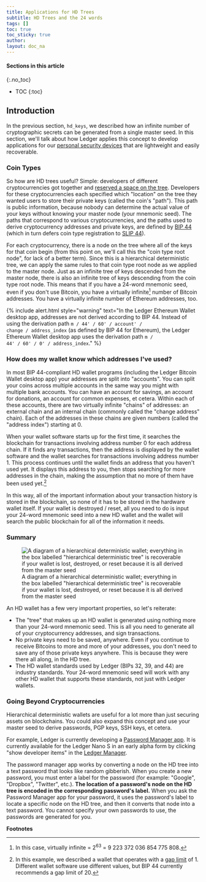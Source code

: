 ```yaml
---
title: Applications for HD Trees
subtitle: HD Trees and the 24 words
tags: []
toc: true
toc_sticky: true
author:
layout: doc_na
---
```


#### Sections in this article
{:.no_toc}
* TOC
{:toc}

## Introduction

In the previous section, `hd_keys`, we described how an infinite number of cryptographic secrets can be generated from a single master seed. In this section, we'll talk about how Ledger applies this concept to develop applications for our [personal security devices](../bg_personal_security_devices) that are lightweight and easily recoverable.

### Coin Types

So how are HD trees useful? Simple: developers of different cryptocurrencies got together and [reserved a space on the tree](https://github.com/bitcoin/bips/blob/master/bip-0044.mediawiki#registered-coin-types). Developers for these cryptocurrencies each specified which "location" on the tree they wanted users to store their private keys (called the coin's "path"). This path is public information, because nobody can determine the actual value of your keys without knowing your master node (your mnemonic seed). The paths that correspond to various cryptocurrencies, and the paths used to derive cryptocurrency addresses and private keys, are defined by [BIP 44](https://github.com/bitcoin/bips/blob/master/bip-0044.mediawiki) (which in turn defers coin type registration to [SLIP 44](https://github.com/satoshilabs/slips/blob/master/slip-0044.md)).

For each cryptocurrency, there is a node on the tree where all of the keys for that coin begin (from this point on, we'll call this the "coin type root node", for lack of a better term). Since this is a hierarchical deterministic tree, we can apply the same rules to that coin type root node as we applied to the master node. Just as an infinite tree of keys descended from the master node, there is also an infinite tree of keys descending from the coin type root node. This means that if you have a 24-word mnemonic seed, even if you don't use Bitcoin, you have a virtually infinite[^1] number of Bitcoin addresses. You have a virtually infinite number of Ethereum addresses, too.


<!--  -->
{% include alert.html style="warning" text="In the Ledger Ethereum Wallet desktop app, addresses are not derived according to BIP 44. Instead of using the derivation path <code>m / 44' / 60' / account' / change / address_index</code> (as defined by BIP 44 for Ethereum), the Ledger Ethereum Wallet desktop app uses the derivation path <code>m / 44' / 60' / 0' / address_index</code>." %}
<!--  -->


### How does my wallet know which addresses I've used?

In most BIP 44-compliant HD wallet programs (including the Ledger Bitcoin Wallet desktop app) your addresses are split into "accounts". You can split your coins across multiple accounts in the same way you might with multiple bank accounts. You can have an account for savings, an account for donations, an account for common expenses, et cetera. Within each of these accounts, there are two virtually infinite "chains" of addresses: an external chain and an internal chain (commonly called the "change address" chain). Each of the addresses in these chains are given numbers (called the "address index") starting at 0.

When your wallet software starts up for the first time, it searches the blockchain for transactions involving address number 0 for each address chain. If it finds any transactions, then the address is displayed by the wallet software and the wallet searches for transactions involving address number 1. This process continues until the wallet finds an address that you haven't used yet. It displays this address to you, then stops searching for more addresses in the chain, making the assumption that no more of them have been used yet.[^2]

In this way, all of the important information about your transaction history is stored in the blockchain, so none of it has to be stored in the hardware wallet itself. If your wallet is destroyed / reset, all you need to do is input your 24-word mnemonic seed into a new HD wallet and the wallet will search the public blockchain for all of the information it needs.

### Summary

<!-- ------------- Image ------------- -->
<!-- --------------------------------- -->
<figure>
<img src="../images/where_are_my_assets.png" class="align-center" alt="A diagram of a hierarchical deterministic wallet; everything in the box labelled &quot;hierarchical deterministic tree&quot; is recoverable if your wallet is lost, destroyed, or reset because it is all derived from the master seed" /><figcaption aria-hidden="true">A diagram of a hierarchical deterministic wallet; everything in the box labelled "hierarchical deterministic tree" is recoverable if your wallet is lost, destroyed, or reset because it is all derived from the master seed</figcaption>
</figure>

An HD wallet has a few very important properties, so let's reiterate:

-   The "tree" that makes up an HD wallet is generated using nothing more than your 24-word mnemonic seed. This is all you need to generate all of your cryptocurrency addresses, and sign transactions.
-   No private keys need to be saved, anywhere. Even if you continue to receive Bitcoins to more and more of your addresses, you don't need to save any of those private keys anywhere. This is because they were there all along, in the HD tree.
-   The HD wallet standards used by Ledger (BIPs 32, 39, and 44) are industry standards. Your 24-word mnemonic seed will work with any other HD wallet that supports these standards, not just with Ledger wallets.

### Going Beyond Cryptocurrencies

Hierarchical deterministic wallets are useful for a lot more than just securing assets on blockchains. You could also expand this concept and use your master seed to derive passwords, PGP keys, SSH keys, et cetera.

For example, Ledger is currently developing a [Password Manager app](https://github.com/LedgerHQ/blue-app-password-manager). It is currently available for the Ledger Nano S in an early alpha form by clicking "show developer items" in the [Ledger Manager](https://www.ledgerwallet.com/apps/manager).

The password manager app works by converting a node on the HD tree into a text password that looks like random gibberish. When you create a new password, you must enter a label for the password (for example: "Google", "Dropbox", "Twitter", etc.). **The location of a password's node on the HD tree is encoded in the corresponding password's label.** When you ask the Password Manager app for your password, it uses the password's label to locate a specific node on the HD tree, and then it converts that node into a text password. You cannot specify your own passwords to use, the passwords are generated for you.

**Footnotes**

[^1]: In this case, virtually infinite = 2<sup>63</sup> = 9 223 372 036 854 775 808.

[^2]: In this example, we described a wallet that operates with a [gap limit](https://github.com/bitcoin/bips/blob/master/bip-0044.mediawiki#address-gap-limit) of 1. Different wallet software use different values, but BIP 44 currently recommends a gap limit of 20.

